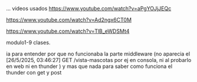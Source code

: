 ...
 videos usados 
 https://www.youtube.com/watch?v=aPgYOJjJEQc

 https://www.youtube.com/watch?v=Ad2ngx6CT0M

 https://www.youtube.com/watch?v=TlB_eWDSMt4

 modulo1-9 clases.

ia para entender por que no funcionaba la parte middleware (no aparecia el [26/5/2025, 03:46:27] GET /vista-mascotas por ej en consola, ni al probarlo en web ni en thunder )
 y mas que nada para saber como funciona el thunder con get y post

